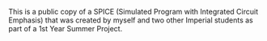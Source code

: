 This is a public copy of a SPICE (Simulated Program with Integrated Circuit Emphasis) that was created by myself and two other Imperial students as part of a 1st Year Summer Project.
